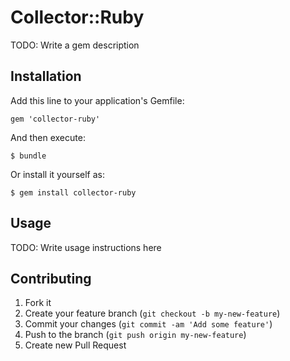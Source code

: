 # Collector::Ruby

TODO: Write a gem description

## Installation

Add this line to your application's Gemfile:

    gem 'collector-ruby'

And then execute:

    $ bundle

Or install it yourself as:

    $ gem install collector-ruby

## Usage

TODO: Write usage instructions here

## Contributing

1. Fork it
2. Create your feature branch (`git checkout -b my-new-feature`)
3. Commit your changes (`git commit -am 'Add some feature'`)
4. Push to the branch (`git push origin my-new-feature`)
5. Create new Pull Request
